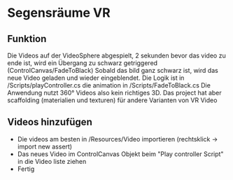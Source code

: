 ﻿# Segensräume VR

## Funktion

Die Videos auf der VideoSphere abgespielt, 2 sekunden bevor das video zu ende ist, wird ein Übergang zu schwarz getriggered (ControlCanvas/FadeToBlack)
Sobald das bild ganz schwarz ist, wird das neue Video geladen und wieder eingeblendet. Die Logik ist in /Scripts/playController.cs die animation in /Scripts/FadeToBlack.cs
Die Anwendung nutzt 360° Videos also kein richtiges 3D. Das project hat aber scaffolding (materialien und texturen) für andere Varianten von VR Video

## Videos hinzufügen

- Die videos am besten in /Resources/Video importieren (rechtsklick -> import new assert)
- Das neues Video im ControlCanvas Objekt beim "Play controller Script" in die Video liste ziehen
- Fertig
